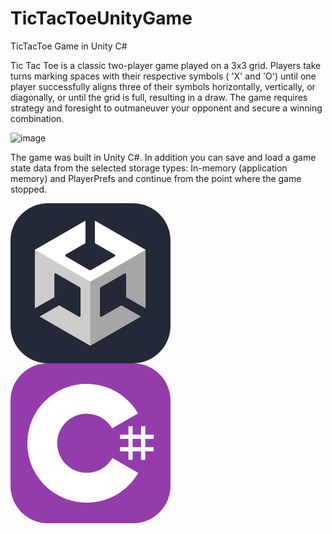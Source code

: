 # TicTacToeUnityGame
TicTacToe Game in Unity C#

Tic Tac Toe is a classic two-player game played on a 3x3 grid. Players take turns marking spaces with their respective symbols ( 'X' and 'O') until one player successfully aligns three of their symbols horizontally, vertically, or diagonally, or until the grid is full, resulting in a draw. The game requires strategy and foresight to outmaneuver your opponent and secure a winning combination.

![image](https://github.com/hadartayar/TicTacToeUnityGame/assets/49910770/ae73ef32-6e07-4fec-9d80-5f19f2f15269)

The game was built in Unity C#. 
In addition you can save and load a game state data from
the selected storage types: In-memory (application memory) and PlayerPrefs and continue from the point where the game stopped.


<svg xmlns="http://www.w3.org/2000/svg" width="256" height="256" fill="none" viewBox="0 0 256 256"><rect width="256" height="256" fill="#242938" rx="60"/><path fill="#CCC" d="M216.042 167.814V74.7425L135.38 28.2068V63.9876L167.025 82.1882C168.266 82.8086 168.266 84.6701 167.025 85.2905L129.382 107.007C128.348 107.628 126.901 107.628 125.866 107.007L88.2243 85.0837C86.9834 84.4632 86.9834 82.6018 88.2243 81.9813L119.869 63.7807V28L39.2068 74.5356V167.814V167.4V167.814L70.2305 150.027V113.419C70.2305 112.178 71.6783 111.144 72.9193 111.971L110.561 133.688C111.596 134.308 112.423 135.549 112.423 136.79V180.223C112.423 181.464 110.975 182.498 109.734 181.671L78.0899 163.47L47.0661 181.257L127.728 227.793L208.39 181.257L177.366 163.47L145.722 181.671C144.688 182.291 143.033 181.464 143.033 180.223V136.79C143.033 135.549 143.653 134.308 144.894 133.688L182.537 111.971C183.571 111.35 185.225 112.178 185.225 113.419V150.027L216.042 167.814Z"/><path fill="#A6A6A6" d="M127.521 228L208.183 181.464L177.159 163.677L145.515 181.878C144.481 182.499 142.826 181.671 142.826 180.43V136.997C142.826 135.756 143.447 134.515 144.688 133.895L182.33 112.178C183.364 111.558 185.019 112.385 185.019 113.626V150.234L216.042 168.021V74.7427L127.521 125.828V228Z"/><path fill="#fff" d="M135.174 28V63.7807L166.818 81.9813C168.059 82.6018 168.059 84.4632 166.818 85.0837L129.176 106.8C128.142 107.421 126.694 107.421 125.66 106.8L88.2243 85.0837C86.9834 84.4632 86.9834 82.6018 88.2243 81.9813L119.869 63.7807V28L39.2068 74.5356L127.728 125.621L216.249 74.5356L135.174 28Z"/><path fill="#CCC" d="M109.32 181.671L77.6763 163.471L46.6525 181.258L127.314 227.793V125.622L39 74.7427V168.021V167.607V168.021L70.0237 150.234V113.626C70.0237 112.385 71.4715 111.351 72.7125 112.178L110.355 133.895C111.389 134.515 112.216 135.756 112.216 136.997V180.43C112.009 181.464 110.561 182.292 109.32 181.671Z"/></svg>
<svg xmlns="http://www.w3.org/2000/svg" width="256" height="256" fill="none" viewBox="0 0 256 256"><rect width="256" height="256" fill="#953CAD" rx="60"/><path fill="#fff" d="M195.436 100.668V114.142H208.91V100.668H215.647V114.142H229.12V120.879H215.647V134.352H229.12V141.089H215.647V154.563H208.91V141.089H195.436V154.563H188.699V141.089H175.226V134.352H188.699V120.879H175.226V114.142H188.699V100.668H195.436ZM208.91 120.879H195.436V134.352H208.91V120.879Z"/><path fill="#fff" d="M122.001 33C157.144 33 187.828 52.0863 204.262 80.4561L204.102 80.183L162.753 103.991C154.607 90.1977 139.672 80.8892 122.54 80.6975L122.001 80.6945C95.875 80.6945 74.6945 101.874 74.6945 127.999C74.6945 136.543 76.9723 144.552 80.9335 151.469C89.0876 165.704 104.416 175.306 122.001 175.306C139.693 175.306 155.109 165.582 163.222 151.195L163.025 151.54L204.311 175.458C188.057 203.588 157.794 222.615 123.059 222.994L122.001 223C86.746 223 55.9753 203.796 39.582 175.276C31.5791 161.353 27 145.212 27 127.999C27 75.5334 69.5323 33 122.001 33Z"/></svg>
